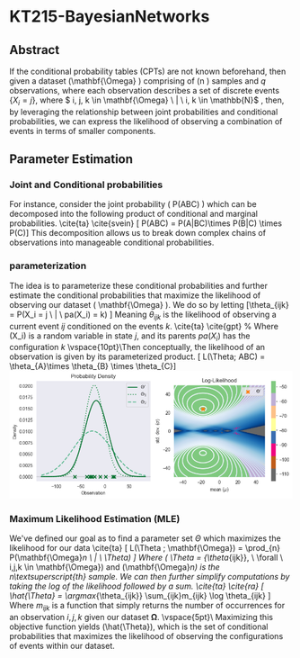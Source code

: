 # KT215-BayesianNetworks

## Abstract
If the conditional probability tables (CPTs) are not known beforehand, then given a dataset \(\mathbf{\Omega} \) comprising of \(n \) samples and $q$ observations, where each observation describes a set of discrete events $\{X_i = j\}$, where $  i, j, k \in \mathbf{\Omega} \ | \  i, k \in \mathbb{N}$ , then, by leveraging the relationship between joint probabilities and conditional probabilities, we can express the likelihood of observing a combination of events in terms of smaller components.

## Parameter Estimation
### Joint and Conditional probabilities
For instance, consider the joint probability \( P(ABC) \) which can be decomposed into the following product of conditional and marginal probabilities. \cite{ta} \cite{svein}
\[ P(ABC) = P(A|BC)\times P(B|C) \times P(C)\]
 This decomposition allows us to break down complex chains of observations into manageable conditional probabilities.
### parameterization
The idea is to parameterize these conditional probabilities and further estimate the conditional probabilities that maximize the likelihood of observing our dataset \( \mathbf{\Omega} \). We do so by letting 
\[\theta_{ijk} =
P(X_i = j \ | \ pa(X_i) = k)
\]
Meaning $\theta_{ijk}$ is the likelihood of observing a current event $ij$ conditioned on the events $k$. \cite{ta} \cite{gpt}
% Where \(X_i\) is a random variable in state $j$, and its parents $pa(X_i)$ has the configuration $k$
\vspace{10pt}\\Then conceptually, the likelihood of an observation is given by its parameterized product.
\[ L(\Theta; ABC) = \theta_{A}\times \theta_{B} \times \theta_{C}\]
![output.png](output.png)
### Maximum Likelihood Estimation (MLE)
We've defined our goal as to find a parameter set $\Theta$ which maximizes the likelihood for our data \cite{ta} 
\[
 L(\Theta ; \mathbf{\Omega}) = \prod_{n} P(\mathbf{\Omega}_n \ | \ \Theta) 
\]
Where \( \Theta = \{\theta_{ijk}\}, \ \forall \  i,j,k \in \mathbf{\Omega}\) and \(\mathbf{\Omega}_n\) is the n\textsuperscript{th} sample.
We can then further simplify computations by taking the log of the likelihood followed by a sum. \cite{ta} \cite{ra}
\[
\hat{\Theta} = \argmax_{\theta_{ijk}} \sum_{ijk}m_{ijk} \log \theta_{ijk}
\]
Where $m_{ijk}$ is a function that simply returns the number of occurrences for an observation $i, j, k$ given our dataset $\mathbf{\Omega}$. \vspace{5pt}\\ Maximizing this objective function yields \(\hat{\Theta}\), which is the set of conditional probabilities that maximizes the likelihood of observing the configurations of events within our dataset. 
